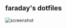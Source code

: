 
## faraday's dotfiles
![screenshot](https://sun9-north.userapi.com/sun9-82/s/v1/ig2/GtZ4_t8NOi4qv7DWbGjhdo3rCXBNMWdrcUiCmjelhmEDiyuxxyR1hNNgGkKXlE_YaL__UDedCezsJVKbcZveMphV.jpg?size=2560x1440&quality=95&type=album)


